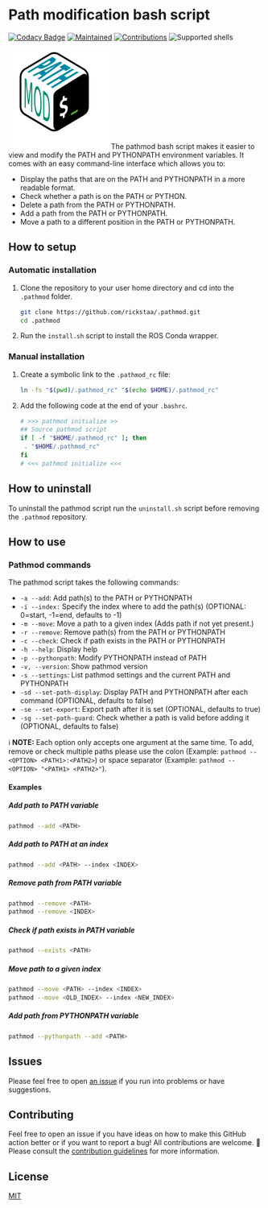# Path modification bash script

[![Codacy Badge](https://app.codacy.com/project/badge/Grade/231df26fd0b3457c94a165f0cb832d61)](https://www.codacy.com/gh/rickstaa/.pathmod/dashboard?utm_source=github.com&utm_medium=referral&utm_content=rickstaa/.pathmod&utm_campaign=Badge_Grade)
[![Maintained](https://img.shields.io/badge/Maintained%3F-yes-green)](https://github.com/rickstaa/pathmod/pulse)
[![Contributions](https://img.shields.io/badge/contributions-welcome-orange.svg)](contributing.md)
![Supported shells](https://img.shields.io/badge/Supported%20shells-bash-blue)

<img src="https://raw.githubusercontent.com/rickstaa/.pathmod/master/assets/icons/pathmod_icon.svg?raw=true" width="200">
The pathmod bash script makes it easier to view and modify the PATH and PYTHONPATH environment variables. It comes with an easy command-line interface which allows you to:

-   Display the paths that are on the PATH and PYTHONPATH in a more readable format.
-   Check whether a path is on the PATH or PYTHON.
-   Delete a path from the PATH or PYTHONPATH.
-   Add a path from the PATH or PYTHONPATH.
-   Move a path to a different position in the PATH or PYTHONPATH.

## How to setup

### Automatic installation

1.  Clone the repository to your user home directory and cd into the `.pathmod` folder.

    ```bash
    git clone https://github.com/rickstaa/.pathmod.git
    cd .pathmod
    ```

2.  Run the `install.sh` script to install the ROS Conda wrapper.

### Manual installation

1.  Create a symbolic link to the `.pathmod_rc` file:

    ```bash
    ln -fs "$(pwd)/.pathmod_rc" "$(echo $HOME)/.pathmod_rc"
    ```

2.  Add the following code at the end of your `.bashrc`.

    ```sh
    # >>> pathmod initialize >>
    ## Source pathmod script
    if [ -f "$HOME/.pathmod_rc" ]; then
     . "$HOME/.pathmod_rc"
    fi
    # <<< pathmod initialize <<<
    ```

## How to uninstall

To uninstall the pathmod script run the `uninstall.sh` script before removing the `.pathmod` repository.

## How to use

### Pathmod commands

The pathmod script takes the following commands:

-   `-a --add`: Add path(s) to the PATH or PYTHONPATH
-   `-i --index:` Specify the index where to add the path(s) (OPTIONAL: 0=start, -1=end, defaults to -1)
-   `-m --move`: Move a path to a given index (Adds path if not yet present.)
-   `-r --remove`: Remove path(s) from the PATH or PYTHONPATH
-   `-c --check`: Check if path exists in the PATH or PYTHONPATH
-   `-h --help`: Display help
-   `-p --pythonpath`: Modify PYTHONPATH instead of PATH
-   `-v, --version`: Show pathmod version
-   `-s --settings`: List pathmod settings and the current PATH and PYTHONPATH
-   `-sd --set-path-display`: Display PATH and PYTHONPATH after each command (OPTIONAL, defaults to false)
-   `-se --set-export`: Export path after it is set (OPTIONAL, defaults to true)
-   `-sg --set-path-guard`: Check whether a path is valid before adding it (OPTIONAL, defaults to false)

:information_source: **NOTE:** Each option only accepts one argument at the same time. To add, remove or check multiple
paths please use the colon (Example: `pathmod --<OPTION> <PATH1>:<PATH2>`) or space separator (Example: `pathmod --<OPTION> "<PATH1> <PATH2>"`).

#### Examples

##### Add path to PATH variable

```bash
pathmod --add <PATH>
```

##### Add path to PATH at an index

```bash
pathmod --add <PATH> --index <INDEX>
```

##### Remove path from PATH variable

```bash
pathmod --remove <PATH>
pathmod --remove <INDEX>
```

##### Check if path exists in PATH variable

```bash
pathmod --exists <PATH>
```

##### Move path to a given index

```bash
pathmod --move <PATH> --index <INDEX>
pathmod --move <OLD_INDEX> --index <NEW_INDEX>
```

##### Add path from PYTHONPATH variable

```bash
pathmod --pythonpath --add <PATH>
```

## Issues

Please feel free to open [an issue](https://github.com/rickstaa/.pathmod/issues) if you run into problems or have suggestions.

## Contributing

Feel free to open an issue if you have ideas on how to make this GitHub action better or if you want to report a bug! All contributions are welcome. :rocket: Please consult the [contribution guidelines](CONTRIBUTING.md) for more information.

## License

[MIT](LICENSE)

